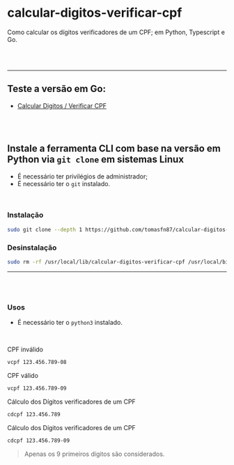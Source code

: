 # calcular-digitos-verificar-cpf
Como calcular os dígitos verificadores de um CPF; em Python, Typescript e Go.

<br><br>

---

## Teste a versão em Go:

* [Calcular Digitos / Verificar CPF](https://onlinegdb.com/0W4euVwWW)

<br><br>

## Instale a ferramenta CLI com base na versão em Python via ```git clone``` em sistemas Linux

* É necessário ter privilégios de administrador;
* É necessário ter o ```git``` instalado.

<br>

### Instalação

```sh
sudo git clone --depth 1 https://github.com/tomasfn87/calcular-digitos-verificar-cpf /usr/local/lib/calcular-digitos-verificar-cpf && sudo mv /usr/local/lib/calcular-digitos-verificar-cpf/python/* /usr/local/lib/calcular-digitos-verificar-cpf && sudo chmod +x /usr/local/lib/calcular-digitos-verificar-cpf/*.sh && sudo ln -s /usr/local/lib/calcular-digitos-verificar-cpf/calcular_digitos_cpf.sh /usr/local/bin/cdcpf && sudo ln -s /usr/local/lib/calcular-digitos-verificar-cpf/verificar_cpf.sh /usr/local/bin/vcpf && sudo rm -rf /usr/local/lib/calcular-digitos-verificar-cpf/.git* /usr/local/lib/calcular-digitos-verificar-cpf/README.md /usr/local/lib/calcular-digitos-verificar-cpf/go /usr/local/lib/calcular-digitos-verificar-cpf/typescript /usr/local/lib/calcular-digitos-verificar-cpf/python /usr/local/lib/calcular-digitos-verificar-cpf/*-test.py && echo "\nUse os comandos vcpf e cdcpf para verificar ou calcular os dígitos de um CPF."
```

### Desinstalação

```sh
sudo rm -rf /usr/local/lib/calcular-digitos-verificar-cpf /usr/local/bin/vcpf /usr/local/bin/cdcpf
```

---

<br><br>

### Usos

* É necessário ter o ```python3``` instalado.

<br>

CPF inválido
```sh
vcpf 123.456.789-08
```

CPF válido
```sh
vcpf 123.456.789-09
```

Cálculo dos Dígitos verificadores de um CPF
```sh
cdcpf 123.456.789
```

Cálculo dos Dígitos verificadores de um CPF
```sh
cdcpf 123.456.789-09
```

> Apenas os 9 primeiros dígitos são considerados.
